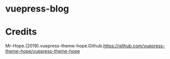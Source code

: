 # vuepress-blog

# Credits

Mr-Hope.(2019).vuepress-theme-hope.Github.https://github.com/vuepress-theme-hope/vuepress-theme-hope